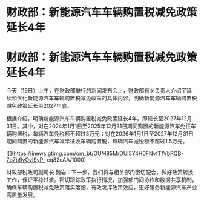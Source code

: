 # 财政部：新能源汽车车辆购置税减免政策延长4年

# 财政部：新能源汽车车辆购置税减免政策延长4年

今天（19日）上午，在财政部举行的新闻发布会上，财政部有关负责人介绍了延续和优化新能源汽车车辆购置税减免政策的具体内容，明确新能源汽车车辆购置税减免政策延长至2027年底。

根据介绍，明确新能源汽车车辆购置税减免政策延长4年，即延长至2027年12月31日。其中，对在2024年1月1日至2025年12月31日期间购置的新能源汽车免征车辆购置税，每辆汽车免税额不超过3万元；对在2026年1月1日至2027年12月31日期间购置的新能源汽车减半征收车辆购置税，每辆汽车减税额不超过1.5万元。

![](https://inews.gtimg.com/om_bt/OUM85MrDUI5Y4H0FNvfTfVbRQB-7b7b6yOvl9yP-
cq82cAA/1000)

财政部税政司副司长
魏岩：下一步，我们将与相关部门密切配合，做好政策转换工作，保证平稳过渡。密切跟踪政策执行情况，加强部门间协作和数据共享机制，确保车辆购置税减免政策落实落细，有效发挥政策效应，更好服务新能源汽车产业高质量发展。

